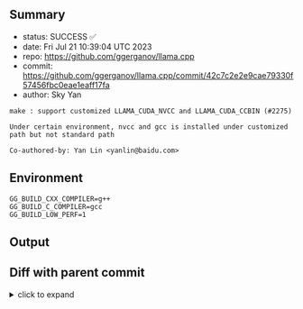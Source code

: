 ## Summary

- status: SUCCESS ✅
- date:   Fri Jul 21 10:39:04 UTC 2023
- repo:   https://github.com/ggerganov/llama.cpp
- commit: https://github.com/ggerganov/llama.cpp/commit/42c7c2e2e9cae79330f57456fbc0eae1eaff17fa
- author: Sky Yan
```
make : support customized LLAMA_CUDA_NVCC and LLAMA_CUDA_CCBIN (#2275)

Under certain environment, nvcc and gcc is installed under customized path but not standard path

Co-authored-by: Yan Lin <yanlin@baidu.com>
```

## Environment

```
GG_BUILD_CXX_COMPILER=g++
GG_BUILD_C_COMPILER=gcc
GG_BUILD_LOW_PERF=1
```

## Output

## Diff with parent commit

<details><summary>click to expand</summary>

```diff
--- /home/ggml/results/llama.cpp/78/a3d13424b01c3f8ea94ea7e59650ab0501e902/ggml-1-arm64-cpu-low-perf/stdall	2023-07-21 10:26:50.598557613 +0000
+++ /home/ggml/results/llama.cpp/42/c7c2e2e9cae79330f57456fbc0eae1eaff17fa/ggml-1-arm64-cpu-low-perf/stdall	2023-07-21 10:39:04.694487086 +0000
@@ -1,6 +1,6 @@
 mkdir: cannot create directory ‘/mnt/llama.cpp’: Permission denied
-rm: cannot remove '/home/ggml/results/llama.cpp/78/a3d13424b01c3f8ea94ea7e59650ab0501e902/ggml-1-arm64-cpu-low-perf/*.log': No such file or directory
-rm: cannot remove '/home/ggml/results/llama.cpp/78/a3d13424b01c3f8ea94ea7e59650ab0501e902/ggml-1-arm64-cpu-low-perf/*.exit': No such file or directory
-rm: cannot remove '/home/ggml/results/llama.cpp/78/a3d13424b01c3f8ea94ea7e59650ab0501e902/ggml-1-arm64-cpu-low-perf/*.md': No such file or directory
-0.01user 0.00system 0:00.01elapsed 100%CPU (0avgtext+0avgdata 3344maxresident)k
-0inputs+8outputs (0major+1389minor)pagefaults 0swaps
+rm: cannot remove '/home/ggml/results/llama.cpp/42/c7c2e2e9cae79330f57456fbc0eae1eaff17fa/ggml-1-arm64-cpu-low-perf/*.log': No such file or directory
+rm: cannot remove '/home/ggml/results/llama.cpp/42/c7c2e2e9cae79330f57456fbc0eae1eaff17fa/ggml-1-arm64-cpu-low-perf/*.exit': No such file or directory
+rm: cannot remove '/home/ggml/results/llama.cpp/42/c7c2e2e9cae79330f57456fbc0eae1eaff17fa/ggml-1-arm64-cpu-low-perf/*.md': No such file or directory
+0.01user 0.00system 0:00.01elapsed 100%CPU (0avgtext+0avgdata 3328maxresident)k
+0inputs+8outputs (0major+1380minor)pagefaults 0swaps
```
</details>

